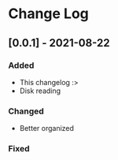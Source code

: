 # Change Log

## [0.0.1] - 2021-08-22

### Added

- This changelog :>
- Disk reading

### Changed

- Better organized

### Fixed